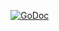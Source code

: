 [![GoDoc](https://godoc.org/github.com/matttproud/go-quake/crc16?status.svg)](https://godoc.org/github.com/matttproud/go-quake/crc16)

